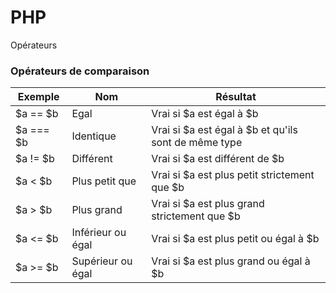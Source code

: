 # PHP
Opérateurs

### Opérateurs de comparaison

|Exemple|Nom|Résultat|
|-|-|-|
|$a == $b|Egal|Vrai si $a est égal à $b|
|$a === $b|Identique|Vrai si $a est égal à $b et qu'ils sont de même type|
|$a != $b|Différent|Vrai si $a est différent de $b|
|$a < $b|Plus petit que|Vrai si $a est plus petit strictement que $b|
|$a > $b|Plus grand|Vrai si $a est plus grand strictement que $b|
|$a <= $b|Inférieur ou égal|Vrai si $a est plus petit ou égal à $b|
|$a >= $b|Supérieur ou égal|Vrai si $a est plus grand ou égal à $b|
